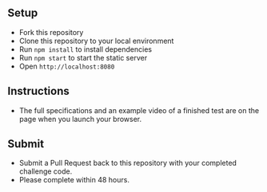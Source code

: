 Setup
---

- Fork this repository
- Clone this repository to your local environment
- Run `npm install` to install dependencies
- Run `npm start` to start the static server
- Open `http://localhost:8080`

Instructions
---

- The full specifications and an example video of a finished test are on the page when you launch your browser.

Submit
---

- Submit a Pull Request back to this repository with your completed challenge code.
- Please complete within 48 hours.
